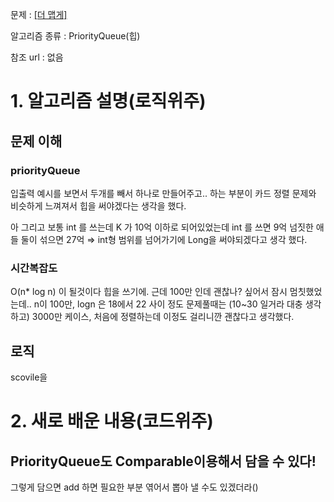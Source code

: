 문제 : [[더 맵게]](https://programmers.co.kr/learn/courses/30/lessons/42626)

알고리즘 종류 : PriorityQueue(힙)

참조 url : 없음

# 1. 알고리즘 설명(로직위주)

## 문제 이해

### priorityQueue

입출력 예시를 보면서 두개를 빼서 하나로 만들어주고.. 하는 부분이 카드 정렬 문제와 비슷하게 느껴져서 힙을 써야겠다는 생각을 했다.

아 그리고 보통 int 를 쓰는데 K 가 10억 이하로 되어있었는데 int 를 쓰면 9억 넘짓한 애들 둘이 섞으면 27억 ⇒ int형 범위를 넘어가기에 Long을 써야되겠다고 생각 했다.

### 시간복잡도

O(n* log n) 이 될것이다 힙을 쓰기에. 근데 100만 인데 괜찮나? 싶어서 잠시 멈칫했었는데.. n이 100만, logn 은 18에서 22 사이 정도 문제풀때는 (10~30 일거라 대충 생각 하고) 3000만 케이스, 처음에 정렬하는데 이정도 걸리니깐 괜찮다고 생각했다. 

## 로직

scovile을 

# 2. 새로 배운 내용(코드위주)

## PriorityQueue<class>도 Comparable이용해서 담을 수 있다!

그렇게 담으면 add 하면 필요한 부분 엮어서 뽑아 낼 수도 있겠더라()